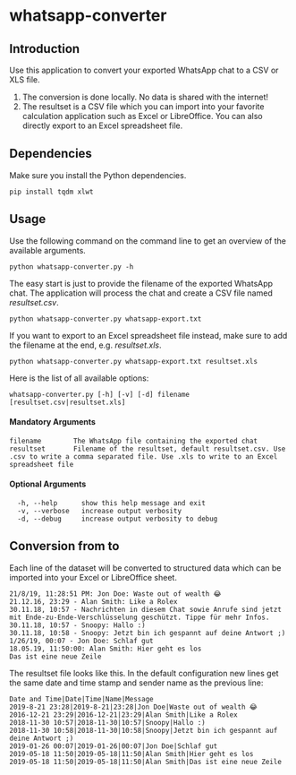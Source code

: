 # whatsapp-converter

## Introduction
Use this application to convert your exported WhatsApp chat to a CSV or XLS file.
1. The conversion is done locally. No data is shared with the internet!
2. The resultset is a CSV file which you can import into your favorite calculation application such as Excel or LibreOffice. You can also directly export to an Excel spreadsheet file.

## Dependencies
Make sure you install the Python dependencies.
```shell
pip install tqdm xlwt
```

## Usage
Use the following command on the command line to get an overview of the available arguments.
```shell
python whatsapp-converter.py -h
```

The easy start is just to provide the filename of the exported WhatsApp chat. The application will process the chat and create a CSV file named *resultset.csv*.
```shell
python whatsapp-converter.py whatsapp-export.txt
```

If you want to export to an Excel spreadsheet file instead, make sure to add the filename at the end, e.g. *resultset.xls*.
```shell
python whatsapp-converter.py whatsapp-export.txt resultset.xls
```

Here is the list of all available options:
```shell
whatsapp-converter.py [-h] [-v] [-d] filename [resultset.csv|resultset.xls]
```

#### Mandatory Arguments
```shell
filename        The WhatsApp file containing the exported chat
resultset       Filename of the resultset, default resultset.csv. Use .csv to write a comma separated file. Use .xls to write to an Excel spreadsheet file
```

#### Optional Arguments
```shell
  -h, --help      show this help message and exit
  -v, --verbose   increase output verbosity
  -d, --debug     increase output verbosity to debug
```

## Conversion from to

Each line of the dataset will be converted to structured data which can be imported into your Excel or LibreOffice sheet.
```shell
21/8/19, 11:28:51 PM: Jon Doe: Waste out of wealth 😂
21.12.16, 23:29 - Alan Smith: Like a Rolex
30.11.18, 10:57 - Nachrichten in diesem Chat sowie Anrufe sind jetzt mit Ende-zu-Ende-Verschlüsselung geschützt. Tippe für mehr Infos.
30.11.18, 10:57 - Snoopy: Hallo :)
30.11.18, 10:58 - Snoopy: Jetzt bin ich gespannt auf deine Antwort ;)
1/26/19, 00:07 - Jon Doe: Schlaf gut
18.05.19, 11:50:00: Alan Smith: Hier geht es los
Das ist eine neue Zeile
```

The resultset file looks like this. In the default configuration new lines get the same date and time stamp and sender name as the previous line:
```shell
Date and Time|Date|Time|Name|Message
2019-8-21 23:28|2019-8-21|23:28|Jon Doe|Waste out of wealth 😂
2016-12-21 23:29|2016-12-21|23:29|Alan Smith|Like a Rolex
2018-11-30 10:57|2018-11-30|10:57|Snoopy|Hallo :)
2018-11-30 10:58|2018-11-30|10:58|Snoopy|Jetzt bin ich gespannt auf deine Antwort ;)
2019-01-26 00:07|2019-01-26|00:07|Jon Doe|Schlaf gut
2019-05-18 11:50|2019-05-18|11:50|Alan Smith|Hier geht es los
2019-05-18 11:50|2019-05-18|11:50|Alan Smith|Das ist eine neue Zeile
```
